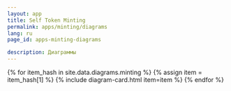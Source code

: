 ```yaml
---
layout: app
title: Self Token Minting
permalink: apps/minting/diagrams
lang: ru
page_id: apps-minting-diagrams

description: Диаграммы
---
```

<div class="diagrams__block">
{% for item_hash in site.data.diagrams.minting %} {% assign item = item_hash[1] %} {% include diagram-card.html item=item %} {% endfor %}
</div>